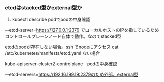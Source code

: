 ### etcdはstacked型かexternal型か
1. kubectl describe podでpodの中身確認

--etcd-server=https://127.0.0.1:2379
でローカルホストのIPを指しているためコントロールプレーンノード自体で動作。なのでstacked型


etcdのpodが存在しない場合。ssh でnodeにアクセス
cat /etc/kubernetes/manifests/etcd.yaml ない場合

kube-apiserver-cluster2-controlplane　podの中身確認

--etcd-servers=https://192.16.199.19:2379のため外部。external型

